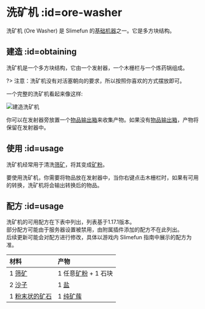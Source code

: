 # 洗矿机 :id=ore-washer

洗矿机 (Ore Washer) 是 Slimefun 的[基础机器](/Basic-Machines)之一。它是多方块结构。

## 建造 :id=obtaining

洗矿机是一个多方块结构，它由一个发射器，一个木栅栏与一个炼药锅组成。

?> 注意：洗矿机没有对活塞朝向的要求，所以按照你喜欢的方式摆放即可。

一个完整的洗矿机看起来像这样:

![建造洗矿机](https://cdn.jsdelivr.net/gh/Slimefun/Wiki@master/images/multiblock-ore-washer.png ':size=50%')

你可以在发射器旁放置一个[物品输出箱](/Output-Chest)来收集产物。如果没有[物品输出箱](/Output-Chest)，产物将保留在发射器中。

## 使用 :id=usage

洗矿机经常用于清洗[筛矿](/Sifted-Ore)，将其变成[矿粉](/Dusts)。

要使用洗矿机，你需要将物品放在发射器中，当你右键点击木栅栏时，如果有可用的转换，洗矿机将会输出转换后的物品。

## 配方 :id=usage

洗矿机的可用配方在下表中列出，列表基于1.17.1版本。  
部分配方可能由于服务器设置被禁用，由附属插件添加的配方不在此列出。  
后续更新可能会对配方进行修改，具体以游戏内 Slimefun 指南中展示的配方为准。

| 材料 | 产物 |
| :-- | :-- |
| 1 [筛矿](/Sifted-Ore) | 1 任意[矿粉](/Dusts) + 1 石块 |
| 2 [沙子](/Sifted-Ore) | 1 [盐](/Miscellaneous-Items) |
| 1 [粉末状的矿石](/Small-Chunk-of-Uranium) | 1 [纯矿蔟](/Small-Chunk-of-Uranium) |
